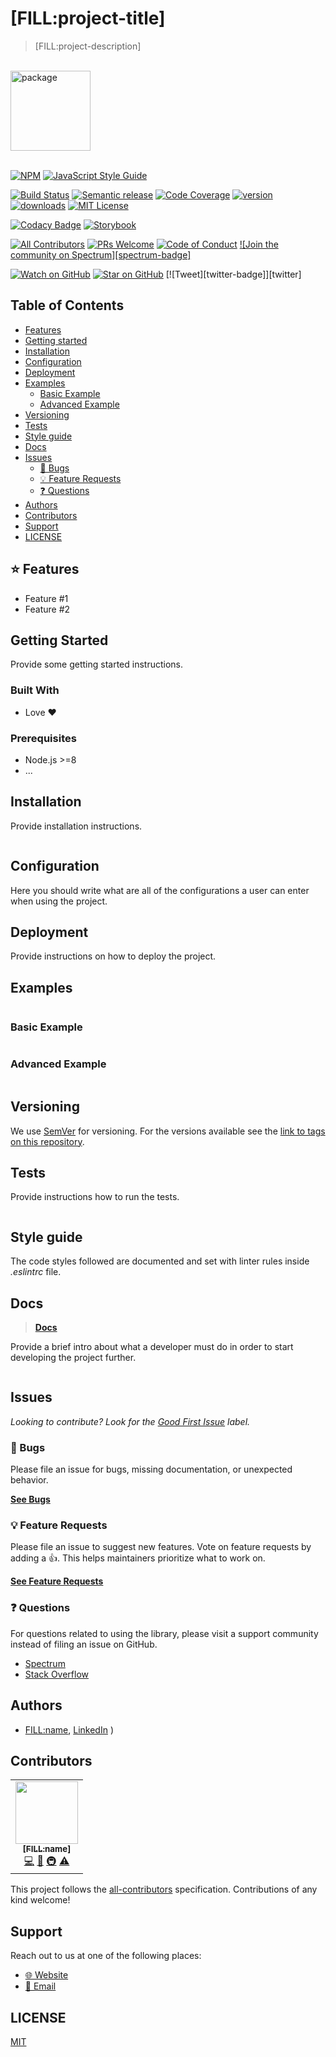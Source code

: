 <div>

<h1>[FILL:project-title]</h1>
<blockquote>[FILL:project-description]</blockquote>
<br />

<!-- Logo -->
<a href="https://www.joypixels.com/profiles/emoji/package">
  <img
    height="128"
    width="128"
    alt="package"
    src="https://d1j8pt39hxlh3d.cloudfront.net/emoji/emojione/5.5/png/unicode/128/1f4e6.png?192038471"
  />
</a>

<br />
<br />
</div>

<!-- prettier-ignore-start -->
[![NPM][npm-badge]][npm-link] 
[![JavaScript Style Guide][style-guide-badge]][style-guide]

[![Build Status][build-badge]][build]
[![Semantic release][semantic-release-badge]][semantic-release]
[![Code Coverage][coverage-badge]][coverage]
[![version][version-badge]][package] [![downloads][downloads-badge]][npmtrends]
[![MIT License][license-badge]][license]

[![Codacy Badge]([codacy-badge])]([codacy]) 
[![Storybook][storybook-badge]]([storybook])

[![All Contributors][all-contributors-badge]](#contributors)
[![PRs Welcome][prs-badge]][prs] [![Code of Conduct][coc-badge]][coc]
[![Join the community on Spectrum][spectrum-badge]][spectrum]

[![Watch on GitHub][github-watch-badge]][github-watch]
[![Star on GitHub][github-star-badge]][github-star]
[![Tweet][twitter-badge]][twitter]
<!-- prettier-ignore-end -->

## Table of Contents

<!-- START doctoc generated TOC please keep comment here to allow auto update -->
<!-- DON'T EDIT THIS SECTION, INSTEAD RE-RUN doctoc TO UPDATE -->

- [Features](#⭐️-features)
- [Getting started](#📦-getting-started)
- [Installation](#installation)
- [Configuration](#configuration)
- [Deployment](#🚀-deployment)
- [Examples](#examples)
  - [Basic Example](#basic-example)
  - [Advanced Example](#Advanced-example)
- [Versioning](#versioning)
- [Tests](#tests)
- [Style guide](#style-guide)
- [Docs](#docs)
- [Issues](#issues)
  - [🐛 Bugs](#🐛-bugs)
  - [💡 Feature Requests](#💡-feature-requests)
  - [❓ Questions](#❓-questions)
- [Authors](#authors)
- [Contributors](#contributors)
- [Support](#support)
- [LICENSE](#license)

<!-- END doctoc generated TOC please keep comment here to allow auto update -->

## ⭐️ Features

- Feature #1
- Feature #2

## Getting Started

Provide some getting started instructions.

### Built With

- Love :heart:

### Prerequisites

- Node.js >=8
- ...

## Installation

Provide installation instructions.

```shell

```

## Configuration

Here you should write what are all of the configurations a user can enter when
using the project.

## Deployment

Provide instructions on how to deploy the project.

## Examples

```js
```

### Basic Example

```js
```

### Advanced Example

```js
```

## Versioning

We use [SemVer](http://semver.org/) for versioning. For the versions available
see the [link to tags on this repository](/tags).

## Tests

Provide instructions how to run the tests.

```shell

```

## Style guide

The code styles followed are documented and set with linter rules inside
_.eslintrc_ file.

## Docs

> [**Docs**]([FILL:docs-url])

Provide a brief intro about what a developer must do in order to start
developing the project further.

```shell

```

## Issues

_Looking to contribute? Look for the [Good First Issue][good-first-issue]
label._

### 🐛 Bugs

Please file an issue for bugs, missing documentation, or unexpected behavior.

[**See Bugs**][bugs]

### 💡 Feature Requests

Please file an issue to suggest new features. Vote on feature requests by adding
a 👍. This helps maintainers prioritize what to work on.

[**See Feature Requests**][requests]

### ❓ Questions

For questions related to using the library, please visit a support community
instead of filing an issue on GitHub.

- [Spectrum][spectrum]
- [Stack Overflow][stackoverflow]

## Authors

- [FILL:name]([GitHub][github]), [LinkedIn][linkedin] )

## Contributors

<!-- ALL-CONTRIBUTORS-LIST:START - Do not remove or modify this section -->
<!-- prettier-ignore-start -->
<!-- markdownlint-disable -->

<table>
  <tr>
    <td align="center"><a href="[FILL:url]"><img src="[FILL:avatar-url]" width="100px" alt=""/><br /><sub><b>[FILL:name]</b></sub></a><br /><a href="https://github.com/[FILL:username]/[FILL:repo]/commits?author=[FILL:username]" title="Code">💻</a> <a href="https://github.com/[FILL:username]/[FILL:repo]/commits?author=[FILL:username]" title="Documentation">📖</a> <a href="#infra" title="Infrastructure (Hosting, Build-Tools, etc)">🚇</a> <a href="https://github.com/[FILL:username]/[FILL:repo]/commits?author=[FILL:username]" title="Tests">⚠️</a></td>
  </tr>
</table>

<!-- markdownlint-enable -->
<!-- prettier-ignore-end -->

<!-- ALL-CONTRIBUTORS-LIST:END -->

This project follows the [all-contributors][all-contributors] specification.
Contributions of any kind welcome!

## Support

Reach out to us at one of the following places:

- [🌐 Website][website]
- [📧 Email][email]

## LICENSE

[MIT](LICENSE)

<!-- prettier-ignore-start -->

[all-contributors-badge]: [FILL]
[all-contributors]: [FILL]
[bugs]: [FILL]
[build-badge]: [FILL]
[build]: [FILL]
[coc-badge]: [FILL]
[coc]: [FILL]
[codacy]: [FILL]
[codacy-badge]: [FILL]
[coverage-badge]: [FILL]
[coverage]: [FILL]
[downloads-badge]: [FILL]
[email]: [FILL]
[emojis]: [FILL]
[github]: [FILL]
[github-star-badge]: [FILL]
[github-star]: [FILL]
[github-watch-badge]: [FILL]
[github-watch]: [FILL]
[good-first-issue]: [FILL]
[license-badge]: [FILL]
[license]: [FILL]
[linkedin]: [FILL]
[node]: [FILL]
[npm]: [FILL]
[npm-badge]: [FILL]
[npm-link]: [FILL]
[npmtrends]: [FILL]
[package]: [FILL]
[prs-badge]: [FILL]
[prs]: [FILL]
[requests]: [FILL]
[semantic-release-badge]: [FILL]
[semantic-release]: [FILL]
[spectrum]: [FILL]
[stackoverflow]: [FILL]
[storybook-badge]: [FILL]
[storybook]: [FILL]
[style-guide-badge]: [FILL]
[style-guide]: [FILL]
[version-badge]: [FILL]
[website]: [FILL]

<!-- prettier-ignore-end -->

